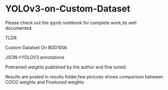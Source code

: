 # YOLOv3-on-Custom-Dataset
Please check out the ipynb notebook for complete work,its well documented.


TLDR

Custom Datatset On BDD100k

JSON->YOLOV3 annotations 

Pretrained weights published by the author and fine tuned.

Results are posted in results folder,few pictures shows comparison between COCO weights and Finetuned weights
